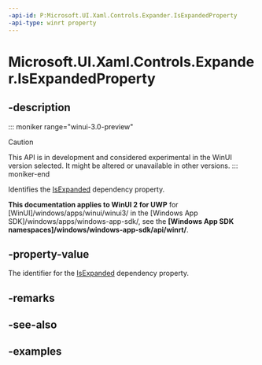 ```yaml
---
-api-id: P:Microsoft.UI.Xaml.Controls.Expander.IsExpandedProperty
-api-type: winrt property
---
```


# Microsoft.UI.Xaml.Controls.Expander.IsExpandedProperty

<!--
public static Windows.UI.Xaml.DependencyProperty IsExpandedProperty { get; }
-->


## -description

::: moniker range="winui-3.0-preview"
> [!CAUTION]
> This API is in development and considered experimental in the WinUI version selected. It might be altered or unavailable in other versions.
::: moniker-end

Identifies the [IsExpanded](expander_isexpanded.md) dependency property.

**This documentation applies to WinUI 2 for UWP** for [WinUI]/windows/apps/winui/winui3/ in the [Windows App SDK]/windows/apps/windows-app-sdk/, see the **[Windows App SDK namespaces]/windows/windows-app-sdk/api/winrt/**.

## -property-value

The identifier for the [IsExpanded](expander_isexpanded.md) dependency property.

## -remarks

## -see-also

## -examples



